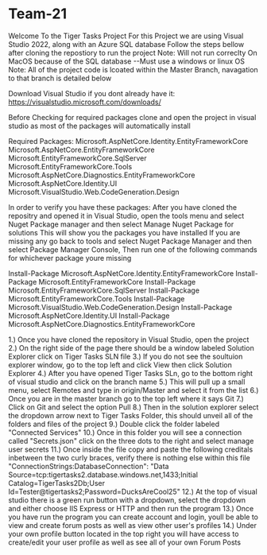 # Team-21
Welcome To the Tiger Tasks Project
For this Project we are using Visual Studio 2022, along with an Azure SQL database 
Follow the steps bellow after cloning the repostiory to run the project 
Note: Will not run correclty On MacOS because of the SQL database
--Must use a windows or linux OS
Note: All of the project code is lcoated within the Master Branch, navagation to that branch is detailed below

Download Visual Studio if you dont already have it: https://visualstudio.microsoft.com/downloads/

Before Checking for required packages clone and open the project in visual studio as most of the packages will automatically install

Required Packages:
Microsoft.AspNetCore.Identity.EntityFrameworkCore
Microsoft.AspNetCore.EntityFrameworkCore
Microsoft.EntityFrameworkCore.SqlServer
Microsoft.EntityFrameworkCore.Tools
Microsoft.AspNetCore.Diagnostics.EntityFrameworkCore
Microsoft.AspNetCore.Identity.UI
Microsoft.VisualStudio.Web.CodeGeneration.Design

In order to verify you have these packages:
After you have cloned the repositry and opened it in Visual Studio, open the tools menu and select Nuget Package manager and then select Manage Nuget Package for solutions
This will show you the packages you have installed
If you are missing any go back to tools and select Nuget Package Manager and then select Package Manager Console, Then run one of the following commands for whichever package youre missing

Install-Package Microsoft.AspNetCore.Identity.EntityFrameworkCore
Install-Package Microsoft.EntityFrameworkCore
Install-Package Microsoft.EntityFrameworkCore.SqlServer
Install-Package Microsoft.EntityFrameworkCore.Tools
Install-Package Microsoft.VisualStudio.Web.CodeGeneration.Design
Install-Package Microsoft.AspNetCore.Identity.UI
Install-Package Microsoft.AspNetCore.Diagnostics.EntityFrameworkCore

1.) Once you have cloned the repository in Visual Studio, open the project 
2.) On the right side of the page there should be a window labeled Solution Explorer click on Tiger Tasks SLN file 
3.) If you do not see the soultuion explorer window, go to the top left and click View then click Solution Explorer
4.) After you have opened Tiger Tasks SLn, go to the bottom right of visual studio and click on the branch name
5.) This will pull up a small menu, select Remotes and type in origin/Master and select it from the list
6.) Once you are in the master branch go to the top left where it says Git
7.) Click on Git and select the option Pull
8.) Then in the solution explorer select the dropdown arrow next to Tiger Tasks Folder, this should unveil all of the folders and files of the project 
9.) Double click the folder labeled "Connected Services" 
10.) Once in this folder you will see a connection called "Secrets.json" click on the three dots to the right and select manage user secrets 
11.) Once inside the file copy and paste the following creditals inbetween the two curly braces, verify there is nothing else within this file
"ConnectionStrings:DatabaseConnection": "Data Source=tcp:tigertasks2.database.windows.net,1433;Initial Catalog=TigerTasks2Db;User Id=Tester@tigertasks2;Password=DucksAreCool25"
12.) At the top of visual studio there is a green run button with a dropdown, select the dropdown and either choose IIS Express or HTTP and then run the program 
13.) Once you have run the program you can create account and login, youll be able to view and create forum posts as well as view other user's profiles
14.) Under your own profile button located in the top right you will have access to create/edit your user profile as well as see all of your own Forum Posts
